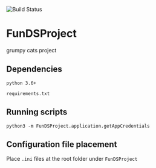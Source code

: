 ![Build Status](https://travis-ci.org/LPTgrumpycats/FunDSProject.svg?branch=development)

# FunDSProject
grumpy cats project

## Dependencies
`python 3.6+`

`requirements.txt`

## Running scripts
`python3 -m FunDSProject.application.getAppCredentials`

## Configuration file placement
Place `.ini` files at the root folder under `FunDSProject`
